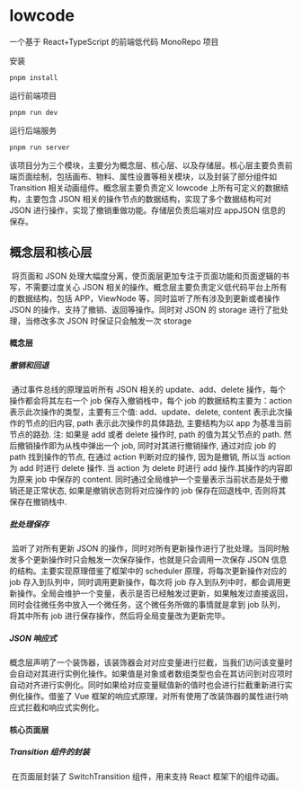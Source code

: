 # lowcode

一个基于 React+TypeScript 的前端低代码 MonoRepo 项目

安装

```
pnpm install
```

运行前端项目

```
pnpm run dev
```

运行后端服务

```
pnpm run server
```

该项目分为三个模块，主要分为概念层、核心层、以及存储层。核心层主要负责前端页面绘制，包括画布、物料、属性设置等相关模块，以及封装了部分组件如 Transition 相关动画组件。概念层主要负责定义 lowcode 上所有可定义的数据结构，主要包含 JSON 相关的操作节点的数据结构，实现了多个数据结构可对 JSON 进行操作，实现了撤销重做功能。存储层负责后端对应 appJSON 信息的保存。

## 概念层和核心层

​ 将页面和 JSON 处理大幅度分离，使页面层更加专注于页面功能和页面逻辑的书写，不需要过度关心 JSON 相关的操作。概念层主要负责定义低代码平台上所有的数据结构，包括 APP，ViewNode 等，同时监听了所有涉及到更新或者操作 JSON 的操作，支持了撤销、返回等操作。同时对 JSON 的 storage 进行了批处理，当修改多次 JSON 时保证只会触发一次 storage

#### 概念层

##### 撤销和回退

​ 通过事件总线的原理监听所有 JSON 相关的 update、add、delete 操作，每个操作都会将其左右一个 job 保存入撤销栈中，每个 job 的数据结构主要为：action 表示此次操作的类型，主要有三个值: add、update、delete, content 表示此次操作的节点的旧内容, path 表示此次操作的具体路劲, 主要结构为以 app 为基准当前节点的路劲. 注: 如果是 add 或者 delete 操作时, path 的值为其父节点的 path. 然后撤销操作即为从栈中弹出一个 job, 同时对其进行撤销操作, 通过对应 job 的 path 找到操作的节点, 在通过 action 判断对应的操作, 因为是撤销, 所以当 action 为 add 时进行 delete 操作. 当 action 为 delete 时进行 add 操作.其操作的内容即为原来 job 中保存的 content. 同时通过全局维护一个变量表示当前状态是处于撤销还是正常状态, 如果是撤销状态则将对应操作的 job 保存在回退栈中, 否则将其保存在撤销栈中.

##### 批处理保存

​ 监听了对所有更新 JSON 的操作，同时对所有更新操作进行了批处理。当同时触发多个更新操作时只会触发一次保存操作，也就是只会调用一次保存 JSON 信息的结构。主要实现原理借鉴了框架中的 scheduler 原理，将每次更新操作对应的 job 存入到队列中，同时调用更新操作，每次将 job 存入到队列中时，都会调用更新操作。全局会维护一个变量，表示是否已经触发过更新，如果触发过直接返回，同时会往微任务中放入一个微任务，这个微任务所做的事情就是拿到 job 队列，将其中所有 job 进行保存操作，然后将全局变量改为更新完毕。

##### JSON 响应式

​ 概念层声明了一个装饰器，该装饰器会对对应变量进行拦截，当我们访问该变量时会自动对其进行实例化操作。如果值是对象或者数组类型也会在其访问到对应项时自动对齐进行实例化。同时如果给对应变量赋值新的值时也会进行拦截重新进行实例化操作。借鉴了 Vue 框架的响应式原理，对所有使用了改装饰器的属性进行响应式拦截和响应式实例化。

#### 核心页面层

##### Transition 组件的封装

​ 在页面层封装了 SwitchTransition 组件，用来支持 React 框架下的组件动画。
